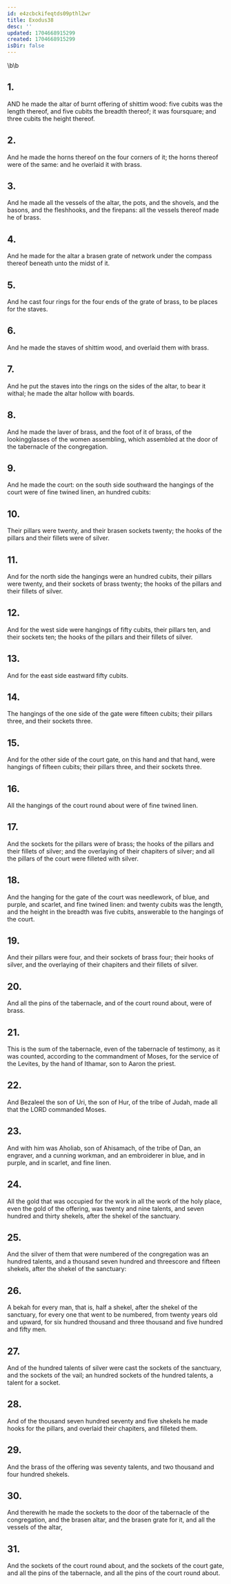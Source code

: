 ```yaml
---
id: e4zcbckifeqtds09pthl2wr
title: Exodus38
desc: ''
updated: 1704668915299
created: 1704668915299
isDir: false
---
```

\b\b
## 1.
AND he made the altar of burnt offering of shittim wood: five cubits was the length thereof, and five cubits the breadth thereof; it was foursquare; and three cubits the height thereof.
## 2.
And he made the horns thereof on the four corners of it; the horns thereof were of the same: and he overlaid it with brass.
## 3.
And he made all the vessels of the altar, the pots, and the shovels, and the basons, and the fleshhooks, and the firepans: all the vessels thereof made he of brass.
## 4.
And he made for the altar a brasen grate of network under the compass thereof beneath unto the midst of it.
## 5.
And he cast four rings for the four ends of the grate of brass, to be places for the staves.
## 6.
And he made the staves of shittim wood, and overlaid them with brass.
## 7.
And he put the staves into the rings on the sides of the altar, to bear it withal; he made the altar hollow with boards.
## 8.
And he made the laver of brass, and the foot of it of brass, of the lookingglasses of the women assembling, which assembled at the door of the tabernacle of the congregation.
## 9.
And he made the court: on the south side southward the hangings of the court were of fine twined linen, an hundred cubits:
## 10.
Their pillars were twenty, and their brasen sockets twenty; the hooks of the pillars and their fillets were of silver.
## 11.
And for the north side the hangings were an hundred cubits, their pillars were twenty, and their sockets of brass twenty; the hooks of the pillars and their fillets of silver.
## 12.
And for the west side were hangings of fifty cubits, their pillars ten, and their sockets ten; the hooks of the pillars and their fillets of silver.
## 13.
And for the east side eastward fifty cubits.
## 14.
The hangings of the one side of the gate were fifteen cubits; their pillars three, and their sockets three.
## 15.
And for the other side of the court gate, on this hand and that hand, were hangings of fifteen cubits; their pillars three, and their sockets three.
## 16.
All the hangings of the court round about were of fine twined linen.
## 17.
And the sockets for the pillars were of brass; the hooks of the pillars and their fillets of silver; and the overlaying of their chapiters of silver; and all the pillars of the court were filleted with silver.
## 18.
And the hanging for the gate of the court was needlework, of blue, and purple, and scarlet, and fine twined linen: and twenty cubits was the length, and the height in the breadth was five cubits, answerable to the hangings of the court.
## 19.
And their pillars were four, and their sockets of brass four; their hooks of silver, and the overlaying of their chapiters and their fillets of silver.
## 20.
And all the pins of the tabernacle, and of the court round about, were of brass.
## 21.
This is the sum of the tabernacle, even of the tabernacle of testimony, as it was counted, according to the commandment of Moses, for the service of the Levites, by the hand of Ithamar, son to Aaron the priest.
## 22.
And Bezaleel the son of Uri, the son of Hur, of the tribe of Judah, made all that the LORD commanded Moses.
## 23.
And with him was Aholiab, son of Ahisamach, of the tribe of Dan, an engraver, and a cunning workman, and an embroiderer in blue, and in purple, and in scarlet, and fine linen.
## 24.
All the gold that was occupied for the work in all the work of the holy place, even the gold of the offering, was twenty and nine talents, and seven hundred and thirty shekels, after the shekel of the sanctuary.
## 25.
And the silver of them that were numbered of the congregation was an hundred talents, and a thousand seven hundred and threescore and fifteen shekels, after the shekel of the sanctuary:
## 26.
A bekah for every man, that is, half a shekel, after the shekel of the sanctuary, for every one that went to be numbered, from twenty years old and upward, for six hundred thousand and three thousand and five hundred and fifty men.
## 27.
And of the hundred talents of silver were cast the sockets of the sanctuary, and the sockets of the vail; an hundred sockets of the hundred talents, a talent for a socket.
## 28.
And of the thousand seven hundred seventy and five shekels he made hooks for the pillars, and overlaid their chapiters, and filleted them.
## 29.
And the brass of the offering was seventy talents, and two thousand and four hundred shekels.
## 30.
And therewith he made the sockets to the door of the tabernacle of the congregation, and the brasen altar, and the brasen grate for it, and all the vessels of the altar,
## 31.
And the sockets of the court round about, and the sockets of the court gate, and all the pins of the tabernacle, and all the pins of the court round about.
